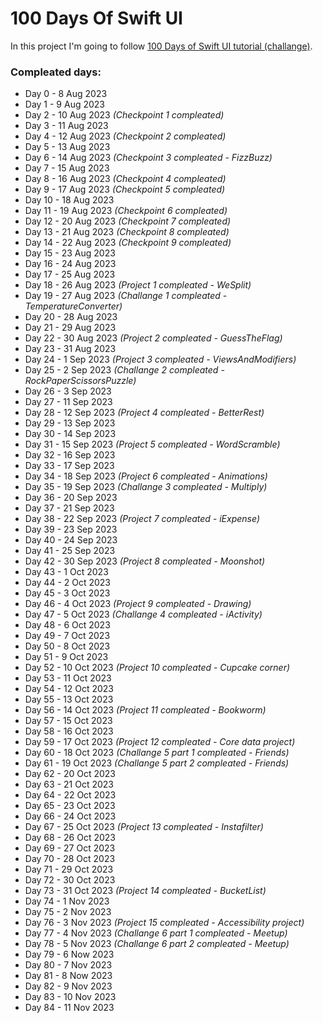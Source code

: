 # 100 Days Of Swift UI

In this project I'm going to follow [100 Days of Swift UI tutorial (challange)](https://www.hackingwithswift.com/100/swiftui).

### Compleated days:
- Day 0 - 8 Aug 2023
- Day 1 - 9 Aug 2023
- Day 2 - 10 Aug 2023 *(Checkpoint 1 compleated)*
- Day 3 - 11 Aug 2023
- Day 4 - 12 Aug 2023 *(Checkpoint 2 compleated)*
- Day 5 - 13 Aug 2023
- Day 6 - 14 Aug 2023 *(Checkpoint 3 compleated - FizzBuzz)*
- Day 7 - 15 Aug 2023
- Day 8 - 16 Aug 2023 *(Checkpoint 4 compleated)*
- Day 9 - 17 Aug 2023 *(Checkpoint 5 compleated)*
- Day 10 - 18 Aug 2023
- Day 11 - 19 Aug 2023 *(Checkpoint 6 compleated)*
- Day 12 - 20 Aug 2023 *(Checkpoint 7 compleated)*
- Day 13 - 21 Aug 2023 *(Checkpoint 8 compleated)*
- Day 14 - 22 Aug 2023 *(Checkpoint 9 compleated)*
- Day 15 - 23 Aug 2023
- Day 16 - 24 Aug 2023
- Day 17 - 25 Aug 2023
- Day 18 - 26 Aug 2023 *(Project 1 compleated - WeSplit)*
- Day 19 - 27 Aug 2023 *(Challange 1 compleated - TemperatureConverter)*
- Day 20 - 28 Aug 2023
- Day 21 - 29 Aug 2023
- Day 22 - 30 Aug 2023 *(Project 2 compleated - GuessTheFlag)*
- Day 23 - 31 Aug 2023
- Day 24 - 1 Sep 2023 *(Project 3 compleated - ViewsAndModifiers)*
- Day 25 - 2 Sep 2023 *(Challange 2 compleated - RockPaperScissorsPuzzle)*
- Day 26 - 3 Sep 2023
- Day 27 - 11 Sep 2023
- Day 28 - 12 Sep 2023 *(Project 4 compleated - BetterRest)*
- Day 29 - 13 Sep 2023
- Day 30 - 14 Sep 2023
- Day 31 - 15 Sep 2023 *(Project 5 compleated - WordScramble)*
- Day 32 - 16 Sep 2023
- Day 33 - 17 Sep 2023
- Day 34 - 18 Sep 2023 *(Project 6 compleated - Animations)*
- Day 35 - 19 Sep 2023 *(Challange 3 compleated - Multiply)*
- Day 36 - 20 Sep 2023
- Day 37 - 21 Sep 2023
- Day 38 - 22 Sep 2023 *(Project 7 compleated - iExpense)*
- Day 39 - 23 Sep 2023
- Day 40 - 24 Sep 2023
- Day 41 - 25 Sep 2023
- Day 42 - 30 Sep 2023 *(Project 8 compleated - Moonshot)*
- Day 43 - 1 Oct 2023
- Day 44 - 2 Oct 2023
- Day 45 - 3 Oct 2023
- Day 46 - 4 Oct 2023 *(Project 9 compleated - Drawing)*
- Day 47 - 5 Oct 2023 *(Challange 4 compleated - iActivity)*
- Day 48 - 6 Oct 2023
- Day 49 - 7 Oct 2023
- Day 50 - 8 Oct 2023
- Day 51 - 9 Oct 2023
- Day 52 - 10 Oct 2023 *(Project 10 compleated - Cupcake corner)*
- Day 53 - 11 Oct 2023
- Day 54 - 12 Oct 2023
- Day 55 - 13 Oct 2023
- Day 56 - 14 Oct 2023 *(Project 11 compleated - Bookworm)*
- Day 57 - 15 Oct 2023
- Day 58 - 16 Oct 2023
- Day 59 - 17 Oct 2023 *(Project 12 compleated - Core data project)*
- Day 60 - 18 Oct 2023 *(Challange 5 part 1 compleated - Friends)*
- Day 61 - 19 Oct 2023 *(Challange 5 part 2 compleated - Friends)*
- Day 62 - 20 Oct 2023
- Day 63 - 21 Oct 2023
- Day 64 - 22 Oct 2023
- Day 65 - 23 Oct 2023
- Day 66 - 24 Oct 2023
- Day 67 - 25 Oct 2023 *(Project 13 compleated - Instafilter)*
- Day 68 - 26 Oct 2023
- Day 69 - 27 Oct 2023
- Day 70 - 28 Oct 2023
- Day 71 - 29 Oct 2023
- Day 72 - 30 Oct 2023
- Day 73 - 31 Oct 2023 *(Project 14 compleated - BucketList)*
- Day 74 - 1 Nov 2023
- Day 75 - 2 Nov 2023
- Day 76 - 3 Nov 2023 *(Project 15 compleated - Accessibility project)*
- Day 77 - 4 Nov 2023 *(Challange 6 part 1 compleated - Meetup)*
- Day 78 - 5 Nov 2023 *(Challange 6 part 2 compleated - Meetup)*
- Day 79 - 6 Now 2023
- Day 80 - 7 Nov 2023
- Day 81 - 8 Now 2023
- Day 82 - 9 Nov 2023
- Day 83 - 10 Nov 2023
- Day 84 - 11 Nov 2023
